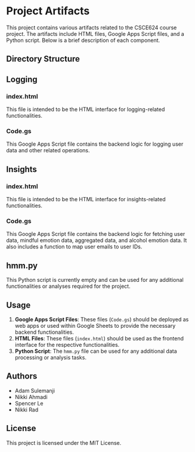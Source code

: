# Project Artifacts

This project contains various artifacts related to the CSCE624 course project. The artifacts include HTML files, Google Apps Script files, and a Python script. Below is a brief description of each component.

## Directory Structure


## Logging

### index.html

This file is intended to be the HTML interface for logging-related functionalities.

### Code.gs

This Google Apps Script file contains the backend logic for logging user data and other related operations.

## Insights

### index.html

This file is intended to be the HTML interface for insights-related functionalities.

### Code.gs

This Google Apps Script file contains the backend logic for fetching user data, mindful emotion data, aggregated data, and alcohol emotion data. It also includes a function to map user emails to user IDs.

## hmm.py

This Python script is currently empty and can be used for any additional functionalities or analyses required for the project.

## Usage

1. **Google Apps Script Files**: These files (`Code.gs`) should be deployed as web apps or used within Google Sheets to provide the necessary backend functionalities.
2. **HTML Files**: These files (`index.html`) should be used as the frontend interface for the respective functionalities.
3. **Python Script**: The `hmm.py` file can be used for any additional data processing or analysis tasks.

## Authors

- Adam Sulemanji
- Nikki Ahmadi
- Spencer Le
- Nikki Rad

## License

This project is licensed under the MIT License.